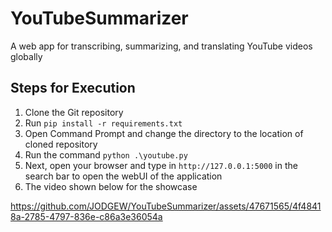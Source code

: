 # YouTubeSummarizer
A web app for transcribing, summarizing, and translating YouTube videos globally

## Steps for Execution

1. Clone the Git repository
2. Run `pip install -r requirements.txt`
3. Open Command Prompt and change the directory to the location of cloned repository
4. Run the command `python .\youtube.py`
5. Next, open your browser and type in `http://127.0.0.1:5000` in the search bar to open the webUI of the application
6. The video shown below for the showcase

https://github.com/JODGEW/YouTubeSummarizer/assets/47671565/4f48418a-2785-4797-836e-c86a3e36054a
